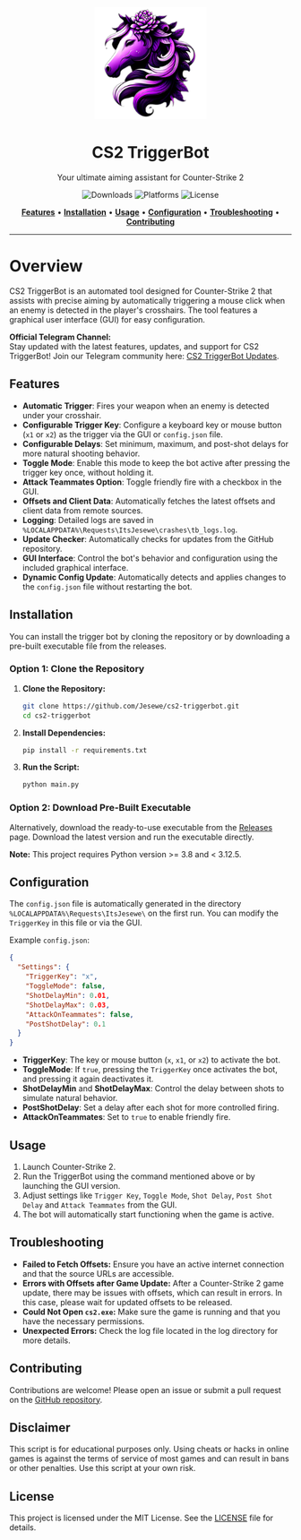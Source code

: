 <div align="center">
   <img src="src/img/icon.png" alt="CS2 TriggerBot" width="200" height="200">
   <h1>CS2 TriggerBot</h1>
   <p>Your ultimate aiming assistant for Counter-Strike 2</p>

![Downloads](https://img.shields.io/github/downloads/jesewe/cs2-triggerbot/total?style=for-the-badge&logo=github&color=D5006D)
![Platforms](https://img.shields.io/badge/platform-Windows-blue?style=for-the-badge&logo=windows&color=D5006D)
![License](https://img.shields.io/github/license/jesewe/cs2-triggerbot?style=for-the-badge&color=D5006D)

<a href="#features"><strong>Features</strong></a> •
<a href="#installation"><strong>Installation</strong></a> •
<a href="#usage"><strong>Usage</strong></a> •
<a href="#configuration"><strong>Configuration</strong></a> •
<a href="#troubleshooting"><strong>Troubleshooting</strong></a> •
<a href="#contributing"><strong>Contributing</strong></a>

</div>

---

# Overview

CS2 TriggerBot is an automated tool designed for Counter-Strike 2 that assists with precise aiming by automatically triggering a mouse click when an enemy is detected in the player's crosshairs. The tool features a graphical user interface (GUI) for easy configuration.

**Official Telegram Channel:**  
Stay updated with the latest features, updates, and support for CS2 TriggerBot! Join our Telegram community here: [CS2 TriggerBot Updates](https://t.me/cs2_jesewe).

## Features

- **Automatic Trigger**: Fires your weapon when an enemy is detected under your crosshair.
- **Configurable Trigger Key**: Configure a keyboard key or mouse button (`x1` or `x2`) as the trigger via the GUI or `config.json` file.
- **Configurable Delays**: Set minimum, maximum, and post-shot delays for more natural shooting behavior.
- **Toggle Mode**: Enable this mode to keep the bot active after pressing the trigger key once, without holding it.
- **Attack Teammates Option**: Toggle friendly fire with a checkbox in the GUI.
- **Offsets and Client Data**: Automatically fetches the latest offsets and client data from remote sources.
- **Logging**: Detailed logs are saved in `%LOCALAPPDATA%\Requests\ItsJesewe\crashes\tb_logs.log`.
- **Update Checker**: Automatically checks for updates from the GitHub repository.
- **GUI Interface**: Control the bot's behavior and configuration using the included graphical interface.
- **Dynamic Config Update**: Automatically detects and applies changes to the `config.json` file without restarting the bot.

## Installation

You can install the trigger bot by cloning the repository or by downloading a pre-built executable file from the releases.

### Option 1: Clone the Repository

1. **Clone the Repository:**

   ```bash
   git clone https://github.com/Jesewe/cs2-triggerbot.git
   cd cs2-triggerbot
   ```

2. **Install Dependencies:**

   ```bash
   pip install -r requirements.txt
   ```

3. **Run the Script:**
   ```bash
   python main.py
   ```

### Option 2: Download Pre-Built Executable

Alternatively, download the ready-to-use executable from the [Releases](https://github.com/jesewe/cs2-triggerbot/releases) page. Download the latest version and run the executable directly.

**Note:** This project requires Python version >= 3.8 and < 3.12.5.

## Configuration

The `config.json` file is automatically generated in the directory `%LOCALAPPDATA%\Requests\ItsJesewe\` on the first run. You can modify the `TriggerKey` in this file or via the GUI.

Example `config.json`:

```json
{
  "Settings": {
    "TriggerKey": "x",
    "ToggleMode": false,
    "ShotDelayMin": 0.01,
    "ShotDelayMax": 0.03,
    "AttackOnTeammates": false,
    "PostShotDelay": 0.1
  }
}
```

- **TriggerKey**: The key or mouse button (`x`, `x1`, or `x2`) to activate the bot.
- **ToggleMode**: If `true`, pressing the `TriggerKey` once activates the bot, and pressing it again deactivates it.
- **ShotDelayMin** and **ShotDelayMax**: Control the delay between shots to simulate natural behavior.
- **PostShotDelay**: Set a delay after each shot for more controlled firing.
- **AttackOnTeammates**: Set to `true` to enable friendly fire.

## Usage

1. Launch Counter-Strike 2.
2. Run the TriggerBot using the command mentioned above or by launching the GUI version.
3. Adjust settings like `Trigger Key`, `Toggle Mode`, `Shot Delay`, `Post Shot Delay` and `Attack Teammates` from the GUI.
4. The bot will automatically start functioning when the game is active.

## Troubleshooting

- **Failed to Fetch Offsets:** Ensure you have an active internet connection and that the source URLs are accessible.
- **Errors with Offsets after Game Update:** After a Counter-Strike 2 game update, there may be issues with offsets, which can result in errors. In this case, please wait for updated offsets to be released.
- **Could Not Open `cs2.exe`:** Make sure the game is running and that you have the necessary permissions.
- **Unexpected Errors:** Check the log file located in the log directory for more details.

## Contributing

Contributions are welcome! Please open an issue or submit a pull request on the [GitHub repository](https://github.com/Jesewe/cs2-triggerbot).

## Disclaimer

This script is for educational purposes only. Using cheats or hacks in online games is against the terms of service of most games and can result in bans or other penalties. Use this script at your own risk.

## License

This project is licensed under the MIT License. See the [LICENSE](LICENSE) file for details.
